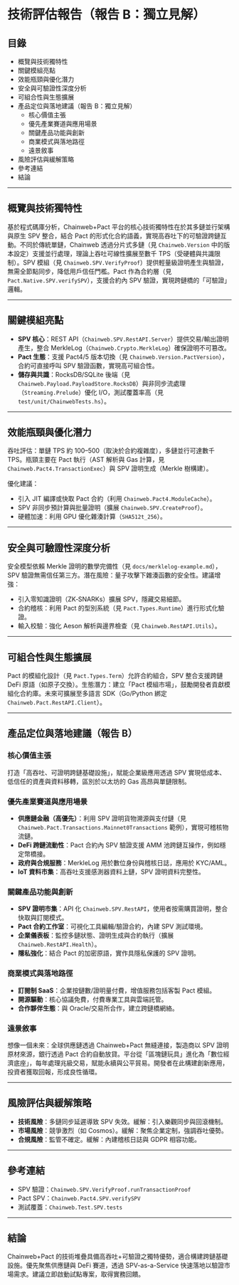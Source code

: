 # 技術評估報告（報告 B：獨立見解）

## 目錄
- 概覽與技術獨特性
- 關鍵模組亮點
- 效能瓶頸與優化潛力
- 安全與可驗證性深度分析
- 可組合性與生態擴展
- 產品定位與落地建議（報告 B：獨立見解）
  - 核心價值主張
  - 優先產業賽道與應用場景
  - 關鍵產品功能與創新
  - 商業模式與落地路徑
  - 遠景敘事
- 風險評估與緩解策略
- 參考連結
- 結論

---

## 概覽與技術獨特性

基於程式碼庫分析，Chainweb+Pact 平台的核心技術獨特性在於其多鏈並行架構與原生 SPV 整合，結合 Pact 的形式化合約語義，實現高吞吐下的可驗證跨鏈互動。不同於傳統單鏈，Chainweb 透過分片式多鏈（見 `Chainweb.Version` 中的版本設定）支援並行處理，理論上吞吐可線性擴展至數千 TPS（受硬體與共識限制）。SPV 模組（見 `Chainweb.SPV.VerifyProof`）提供輕量級證明產生與驗證，無需全節點同步，降低用戶信任門檻。Pact 作為合約層（見 `Pact.Native.SPV.verifySPV`），支援合約內 SPV 驗證，實現跨鏈橋的「可驗證」邏輯。

---

## 關鍵模組亮點

- **SPV 核心**：REST API（`Chainweb.SPV.RestAPI.Server`）提供交易/輸出證明產生，整合 MerkleLog（`Chainweb.Crypto.MerkleLog`）確保證明不可篡改。  
- **Pact 生態**：支援 Pact4/5 版本切換（見 `Chainweb.Version.PactVersion`），合約可直接呼叫 SPV 驗證函數，實現高可組合性。  
- **儲存與共識**：RocksDB/SQLite 後端（見 `Chainweb.Payload.PayloadStore.RocksDB`）與非同步流處理（`Streaming.Prelude`）優化 I/O，測試覆蓋率高（見 `test/unit/ChainwebTests.hs`）。

---

## 效能瓶頸與優化潛力

吞吐評估：單鏈 TPS 約 100–500（取決於合約複雜度），多鏈並行可達數千 TPS。瓶頸主要在 Pact 執行（AST 解析與 Gas 計算，見 `Chainweb.Pact4.TransactionExec`）與 SPV 證明生成（Merkle 樹構建）。

優化建議：
- 引入 JIT 編譯或快取 Pact 合約（利用 `Chainweb.Pact4.ModuleCache`）。  
- SPV 非同步預計算與批量證明（擴展 `Chainweb.SPV.CreateProof`）。  
- 硬體加速：利用 GPU 優化雜湊計算（`SHA512t_256`）。

---

## 安全與可驗證性深度分析

安全模型依賴 Merkle 證明的數學完備性（見 `docs/merklelog-example.md`），SPV 驗證無需信任第三方。潛在風險：量子攻擊下雜湊函數的安全性。建議增強：
- 引入零知識證明（ZK‑SNARKs）擴展 SPV，隱藏交易細節。  
- 合約稽核：利用 Pact 的型別系統（見 `Pact.Types.Runtime`）進行形式化驗證。  
- 輸入校驗：強化 Aeson 解析與邊界檢查（見 `Chainweb.RestAPI.Utils`）。

---

## 可組合性與生態擴展

Pact 的模組化設計（見 `Pact.Types.Term`）允許合約組合，SPV 整合支援跨鏈 DeFi 原語（如原子交換）。生態潛力：建立「Pact 模組市場」，鼓勵開發者貢獻模組化合約庫。未來可擴展至多語言 SDK（Go/Python 綁定 `Chainweb.Pact.RestAPI.Client`）。

---

## 產品定位與落地建議（報告 B）

### 核心價值主張
打造「高吞吐、可證明跨鏈基礎設施」，賦能企業級應用透過 SPV 實現低成本、低信任的資產與資料移轉，區別於以太坊的 Gas 高昂與單鏈限制。

### 優先產業賽道與應用場景
- **供應鏈金融（高優先）**：利用 SPV 證明貨物溯源與支付鏈（見 `Chainweb.Pact.Transactions.Mainnet0Transactions` 範例），實現可稽核物流鏈。  
- **DeFi 跨鏈流動性**：Pact 合約內 SPV 驗證支援 AMM 池跨鏈互操作，例如穩定幣橋接。  
- **政府與合規服務**：MerkleLog 用於數位身份與稽核日誌，應用於 KYC/AML。  
- **IoT 資料市集**：高吞吐支援感測器資料上鏈，SPV 證明資料完整性。

### 關鍵產品功能與創新
- **SPV 證明市集**：API 化 `Chainweb.SPV.RestAPI`，使用者按需購買證明，整合快取與訂閱模式。  
- **Pact 合約工作室**：可視化工具編輯/驗證合約，內建 SPV 測試環境。  
- **企業儀表板**：監控多鏈狀態、證明生成與合約執行（擴展 `Chainweb.RestAPI.Health`）。  
- **隱私強化**：結合 Pact 的加密原語，實作具隱私保護的 SPV 證明。

### 商業模式與落地路徑
- **訂閱制 SaaS**：企業按鏈數/證明量付費，增值服務包括客製 Pact 模組。  
- **開源驅動**：核心協議免費，付費專業工具與雲端託管。  
- **合作夥伴生態**：與 Oracle/交易所合作，建立跨鏈橋網絡。

### 遠景敘事
想像一個未來：全球供應鏈透過 Chainweb+Pact 無縫連接，製造商以 SPV 證明原材來源，銀行透過 Pact 合約自動放貸。平台從「區塊鏈玩具」進化為「數位經濟底座」，每年處理兆級交易，賦能永續與公平貿易。開發者在此構建創新應用，投資者獲取回報，形成良性循環。

---

## 風險評估與緩解策略

- **技術風險**：多鏈同步延遲導致 SPV 失效。緩解：引入樂觀同步與回滾機制。  
- **市場風險**：競爭激烈（如 Cosmos）。緩解：聚焦企業定制，強調吞吐優勢。  
- **合規風險**：監管不確定。緩解：內建稽核日誌與 GDPR 相容功能。

---

## 參考連結
- SPV 驗證：`Chainweb.SPV.VerifyProof.runTransactionProof`  
- Pact SPV：`Chainweb.Pact4.SPV.verifySPV`  
- 測試覆蓋：`Chainweb.Test.SPV.tests`

---

## 結論
Chainweb+Pact 的技術堆疊具備高吞吐+可驗證之獨特優勢，適合構建跨鏈基礎設施。優先聚焦供應鏈與 DeFi 賽道，透過 SPV-as-a-Service 快速落地以驗證市場需求。建議立即啟動試點專案，取得實務回饋。
